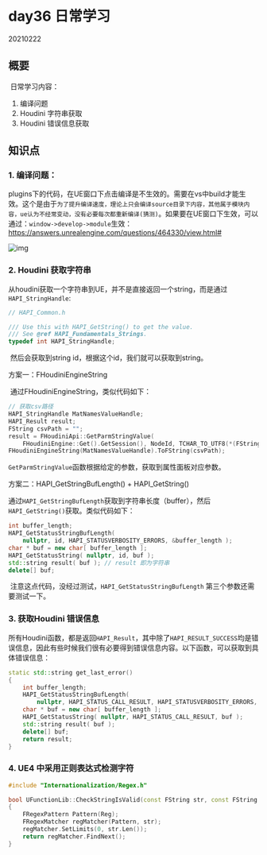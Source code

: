 # day36 日常学习

20210222



## 概要

​		日常学习内容：

1. 编译问题
2. Houdini 字符串获取
3. Houdini 错误信息获取



## 知识点

### 1. 编译问题：

​		plugins下的代码，在UE窗口下点击编译是不生效的。需要在vs中build才能生效。这个是由于``为了提升编译速度，理论上只会编译source目录下内容，其他属于模块内容，ue认为不经常变动，没有必要每次都重新编译(猜测)``。如果要在UE窗口下生效，可以通过：``window->develop->module``生效：https://answers.unrealengine.com/questions/464330/view.html#

![img](C:/Users/dionysoslai/Documents/WXWork/1688850576066668/Cache/Image/2021-02/企业微信截图_1613981318711.png)

### 2. Houdini 获取字符串

​		从houdini获取一个字符串到UE，并不是直接返回一个string，而是通过``HAPI_StringHandle``:

```c++
// HAPI_Common.h

/// Use this with HAPI_GetString() to get the value.
/// See @ref HAPI_Fundamentals_Strings.
typedef int HAPI_StringHandle;
```

​		然后会获取到string id，根据这个id，我们就可以获取到string。

方案一：FHoudiniEngineString

​		通过FHoudiniEngineString，类似代码如下：

```c++
// 获取csv路径
HAPI_StringHandle MatNamesValueHandle;
HAPI_Result result;
FString csvPath = "";
result = FHoudiniApi::GetParmStringValue(
    FHoudiniEngine::Get().GetSession(), NodeId, TCHAR_TO_UTF8(*(FString("file"))), 0, 0, &MatNamesValueHandle);
FHoudiniEngineString(MatNamesValueHandle).ToFString(csvPath);
```

​		`GetParmStringValue`函数根据给定的参数，获取到属性面板对应参数。

方案二：HAPI_GetStringBufLength() + HAPI_GetString()

​		通过`HAPI_GetStringBufLength`获取到字符串长度（buffer），然后`HAPI_GetString()`获取。类似代码如下：

```c++
int buffer_length;
HAPI_GetStatusStringBufLength(
    nullptr, id, HAPI_STATUSVERBOSITY_ERRORS, &buffer_length );
char * buf = new char[ buffer_length ];
HAPI_GetStatusString( nullptr, id, buf );
std::string result( buf ); // result 即为字符串
delete[] buf;
```

​		注意这点代码，没经过测试，`HAPI_GetStatusStringBufLength` 第三个参数还需要测试一下。

### 3. 获取Houdini 错误信息

​		所有Houdini函数，都是返回`HAPI_Result`，其中除了`HAPI_RESULT_SUCCESS`均是错误信息，因此有些时候我们很有必要得到错误信息内容。以下函数，可以获取到具体错误信息：

```c++
static std::string get_last_error()
{
    int buffer_length;
    HAPI_GetStatusStringBufLength(
        nullptr, HAPI_STATUS_CALL_RESULT, HAPI_STATUSVERBOSITY_ERRORS, &buffer_length );
    char * buf = new char[ buffer_length ];
    HAPI_GetStatusString( nullptr, HAPI_STATUS_CALL_RESULT, buf );
    std::string result( buf );
    delete[] buf;
    return result;
}
```

### 4. UE4 中采用正则表达式检测字符

```c++
#include "Internationalization/Regex.h"

bool UFunctionLib::CheckStringIsValid(const FString str, const FString Reg)
{
    FRegexPattern Pattern(Reg);
    FRegexMatcher regMatcher(Pattern, str);
    regMatcher.SetLimits(0, str.Len());
    return regMatcher.FindNext();
}
```

